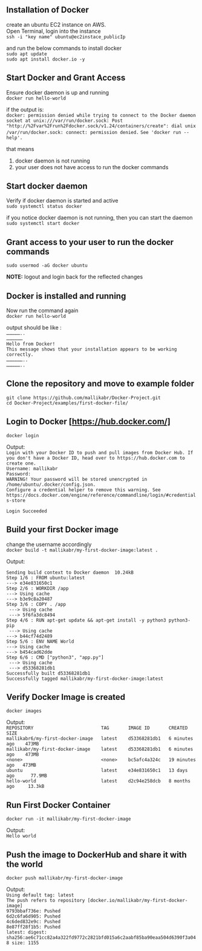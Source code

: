 Installation of Docker
---------------------------

create an ubuntu EC2 instance on AWS.<br>
Open Terminal, login into the instance<br> 
```ssh -i "key name" ubuntu@ec2instace_publicIp```<br>

and run the below commands to install docker<br>
```sudo apt update```<br>
```sudo apt install docker.io -y```<br>

Start Docker and Grant Access
---------------------------------
Ensure docker daemon is up and running <br>
```docker run hello-world```<br>

if the output is:<br>
```docker: permission denied while trying to connect to the Docker daemon socket at unix:///var/run/docker.sock: Post "http://%2Fvar%2Frun%2Fdocker.sock/v1.24/containers/create": dial unix /var/run/docker.sock: connect: permission denied.```
```See 'docker run --help'.```<br>

that means <br>
1. docker daemon is not running<br>
2. your user does not have access to run the docker commands<br>

Start docker daemon
---------------------------
Verify if docker daemon is started and active <br>
```sudo systemctl status docker```<br>

if you notice docker daemon is not running, then you can start the daemon <br>
```sudo systemctl start docker``` <br>

Grant access to your user to run the docker commands
-------------------------------------------------------
```sudo usermod -aG docker ubuntu```<br>

<strong>NOTE:</strong> logout and login back for the reflected changes<br>


Docker is installed and running
-------------------------------------
Now run the command again<br>
```docker run hello-world```<br>

output should be like :<br>
```……………..```<br>
```………………```<br>
```Hello from Docker!```<br>
```This message shows that your installation appears to be working correctly.```<br>
```………………..```<br>
```……………..```<br>

Clone the repository and move to example folder
---------------------------------------------------
```git clone https://github.com/mallikabr/Docker-Project.git```<br>
```cd Docker-Project/examples/first-docker-file/```<br>

Login to Docker [https://hub.docker.com/]
-------------------------------------------
```docker login```<br>

Output:<br>
```Login with your Docker ID to push and pull images from Docker Hub. If you don't have a Docker ID, head over to https://hub.docker.com to create one.```<br>
```Username: mallikabr```<br>
```Password: ```<br>
```WARNING! Your password will be stored unencrypted in /home/ubuntu/.docker/config.json.```<br>
```Configure a credential helper to remove this warning. See```<br>
```https://docs.docker.com/engine/reference/commandline/login/#credentials-store```<br>

```Login Succeeded```<br>

Build your first Docker image
-----------------------------------

change the username accordingly <br>
```docker build -t mallikabr/my-first-docker-image:latest .```<br>

Output:<br>

```Sending build context to Docker daemon  10.24kB```<br>
```Step 1/6 : FROM ubuntu:latest```<br>
 ```---> e34e831650c1```<br>
```Step 2/6 : WORKDIR /app```<br>
 ```---> Using cache```<br>
 ```---> b3e9c8a20487```<br>
```Step 3/6 : COPY . /app```<br>
``` ---> Using cache```<br>
``` ---> 5f6fa3dc8494```<br>
```Step 4/6 : RUN apt-get update && apt-get install -y python3 python3-pip```<br>
``` ---> Using cache```<br>
 ```---> b44cf74d2489```<br>
```Step 5/6 : ENV NAME World```<br>
 ```---> Using cache```<br>
 ```---> b454cad62dde```<br>
```Step 6/6 : CMD ["python3", "app.py"]```<br>
``` ---> Using cache```<br>
``` ---> d53368281db1```<br>
```Successfully built d53368281db1```<br>
```Successfully tagged mallikabr/my-first-docker-image:latest```<br>


Verify Docker Image is created
-------------------------------------
```docker images```<br>

Output:<br>
```REPOSITORY                         TAG       IMAGE ID       CREATED         SIZE```<br>
```mallikabr6/my-first-docker-image   latest    d53368281db1   6 minutes ago    473MB```<br>
```mallikabr/my-first-docker-image    latest    d53368281db1   6 minutes ago    473MB```<br>
```<none>                             <none>    bc5afc4a324c   19 minutes ago   473MB```<br>
```ubuntu                             latest    e34e831650c1   13 days ago      77.9MB```<br>
```hello-world                        latest    d2c94e258dcb   8 months ago     13.3kB```<br>


Run First Docker Container
--------------------------------

```docker run -it mallikabr/my-first-docker-image```<br>

Output:<br>
```Hello world```<br>

Push the image to DockerHub and share it with the world
-----------------------------------------------------------
```docker push mallikabr/my-first-docker-image```<br>

Output:<br>
```Using default tag: latest```<br>
```The push refers to repository [docker.io/mallikabr/my-first-docker-image]```<br>
```9793bbaf736e: Pushed ```<br>
```6d2c6fa6d905: Pushed ```<br>
```4c6ded832e9c: Pushed ```<br>
```8e87ff28f1b5: Pushed ```<br>
```latest: digest: sha256:ae6c71cc82a4a322fd9772c2821bfd015a6c2aabf85ba90eaa504d6390f3a048 size: 1155```<br>










